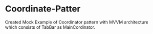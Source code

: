 # Coordinate-Patter
Created Mock Example of Coordinator pattern with MVVM architecture which consists of TabBar as MainCordinator.
